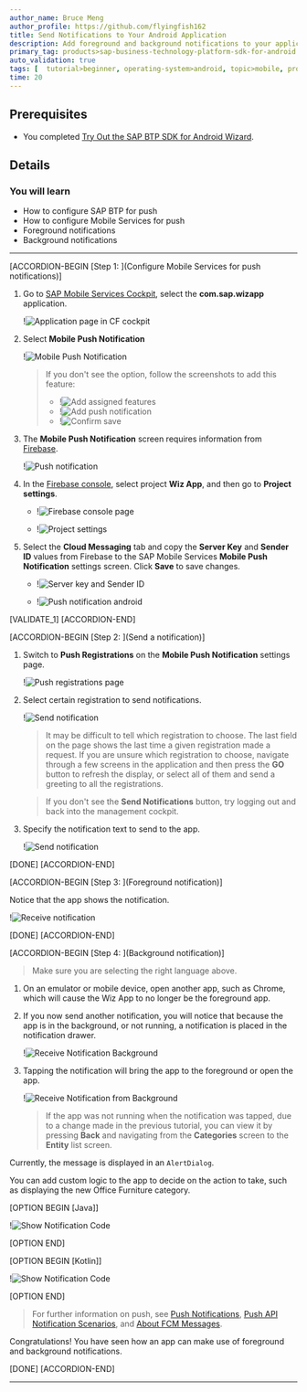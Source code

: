 ```yaml
---
author_name: Bruce Meng
author_profile: https://github.com/flyingfish162
title: Send Notifications to Your Android Application
description: Add foreground and background notifications to your application using Google Firebase.
primary_tag: products>sap-business-technology-platform-sdk-for-android
auto_validation: true
tags: [  tutorial>beginner, operating-system>android, topic>mobile, products>sap-business-technology-platform-sdk-for-android, products>sap-business-technology-platform ]
time: 20
---
```



## Prerequisites

- You completed [Try Out the SAP BTP SDK for Android Wizard](cp-sdk-android-wizard-app).

## Details

### You will learn

- How to configure SAP BTP for push
- How to configure Mobile Services for push
- Foreground notifications
- Background notifications

---

[ACCORDION-BEGIN [Step 1: ](Configure Mobile Services for push notifications)]

1. Go to [SAP Mobile Services Cockpit](https://mobile-service-cockpit-web.cfapps.eu10.hana.ondemand.com/), select the **com.sap.wizapp** application.

    !![Application page in CF cockpit](cf-trial-application-page.png)

2. Select **Mobile Push Notification**

    !![Mobile Push Notification](push-notification.png)

    >If you don't see the option, follow the screenshots to add this feature:
    >
    > - !![Add assigned features](add-assigned-features.png)
    > - !![Add push notification](add-push-notification.png)
    > - !![Confirm save](confirm-change.png)

3. The **Mobile Push Notification** screen requires information from [Firebase](https://firebase.google.com/).

    !![Push notification](push-notification-blank.png)

4. In the [Firebase console](https://console.firebase.google.com/), select project **Wiz App**, and then go to **Project settings**.

    - !![Firebase console page](firebase-console-page.png)

    - !![Project settings](firebase-project-settings.png)

5. Select the **Cloud Messaging** tab and copy the **Server Key** and **Sender ID** values from Firebase to the SAP Mobile Services **Mobile Push Notification** settings screen. Click **Save** to save changes.

    - !![Server key and Sender ID](serverkey-and-senderid.png)

    - !![Push notification android](push-notification-android.png)

[VALIDATE_1]
[ACCORDION-END]

[ACCORDION-BEGIN [Step 2: ](Send a notification)]

1. Switch to **Push Registrations** on the **Mobile Push Notification** settings page.

    !![Push registrations page](push-registrations.png)

2. Select certain registration to send notifications.

    !![Send notification](send-notification.png)

    >It may be difficult to tell which registration to choose. The last field on the page shows the last time a given registration made a request. If you are unsure which registration to choose, navigate through a few screens in the application and then press the **GO** button to refresh the display, or select all of them and send a greeting to all the registrations.

    >If you don't see the **Send Notifications** button, try logging out and back into the management cockpit.

3. Specify the notification text to send to the app.

    !![Send notification](send-notification2.png)

[DONE]
[ACCORDION-END]

[ACCORDION-BEGIN [Step 3: ](Foreground notification)]

Notice that the app shows the notification.

!![Receive notification](receive-notification.png)

[DONE]
[ACCORDION-END]

[ACCORDION-BEGIN [Step 4: ](Background notification)]

>Make sure you are selecting the right language above.

1. On an emulator or mobile device, open another app, such as Chrome, which will cause the Wiz App to no longer be the foreground app.

2. If you now send another notification, you will notice that because the app is in the background, or not running, a notification is placed in the notification drawer.

    !![Receive Notification Background](receive-notification-background.png)

3. Tapping the notification will bring the app to the foreground or open the app.

    !![Receive Notification from Background](receive-notification.png)

    >If the app was not running when the notification was tapped, due to a change made in the previous tutorial, you can view it by pressing **Back** and navigating from the **Categories** screen to the **Entity** list screen.

Currently, the message is displayed in an `AlertDialog`.

You can add custom logic to the app to decide on the action to take, such as displaying the new Office Furniture category.

[OPTION BEGIN [Java]]

!![Show Notification Code](show-notification-code-java.png)

[OPTION END]

[OPTION BEGIN [Kotlin]]

!![Show Notification Code](show-notification-code-kotlin.png)

[OPTION END]

>For further information on push, see [Push Notifications](https://help.sap.com/doc/f53c64b93e5140918d676b927a3cd65b/Cloud/en-US/docs-en/guides/features/push/android/push.html#support-for-baidu-push), [Push API Notification Scenarios](https://help.sap.com/viewer/38dbd9fbb49240f3b4d954e92335e670/Cloud/en-US/aaec2dbe78ec4fc08ef0a605a899e3dd.html), and [About FCM Messages](https://firebase.google.com/docs/cloud-messaging/concept-options).

Congratulations! You have seen how an app can make use of foreground and background notifications.

[DONE]
[ACCORDION-END]

---
